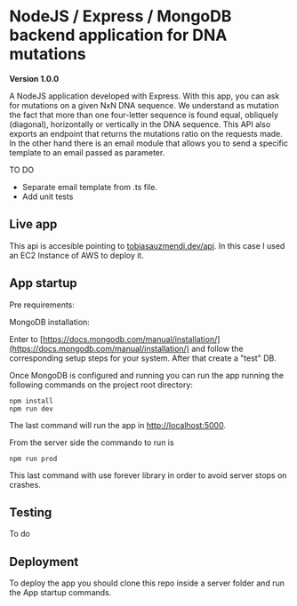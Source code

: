 # NodeJS / Express / MongoDB backend application for DNA mutations

**Version 1.0.0**

A NodeJS application developed with Express. With this app, you can ask for mutations on a given NxN DNA sequence. We understand as mutation the fact that more than one four-letter sequence is found equal, obliquely (diagonal), horizontally or vertically in the DNA sequence. This API also exports an endpoint that returns the mutations ratio on the requests made.
In the other hand there is an email module that allows you to send a specific template to an email passed as parameter.

TO DO
 - Separate email template from .ts file.
 - Add unit tests

## Live app

This api is accesible pointing to [tobiasauzmendi.dev/api](https://tobiasauzmendi.dev/api). In this case I used an EC2 Instance of AWS to deploy it.

## App startup

Pre requirements:

MongoDB installation:

Enter to [https://docs.mongodb.com/manual/installation/](https://docs.mongodb.com/manual/installation/) and follow the corresponding setup steps for your system. After that create a "test" DB.

Once MongoDB is configured and running you can run the app running the following commands on the project root directory:

```
npm install
npm run dev
```

The last command will run the app in [http://localhost:5000](http://localhost:5000).

From the server side the commando to run is

```
npm run prod
```

This last command with use forever library in order to avoid server stops on crashes.

## Testing

To do

## Deployment

To deploy the app you should clone this repo inside a server folder and run the App startup commands.